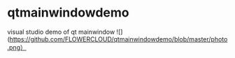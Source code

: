 # qtmainwindowdemo
visual studio demo of qt mainwindow
![](https://github.com/FLOWERCLOUD/qtmainwindowdemo/blob/master/photo.png）

